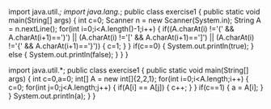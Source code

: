 import java.util.*;
import java.lang.*;
public class exercise1 {
    public static void main(String[] args)
    {
        int c=0;
        Scanner n = new Scanner(System.in);
        String A = n.nextLine();
        for(int i=0;i<A.length()-1;i++)
        {
            if((A.charAt(i) !='(' &&  A.charAt(i+1)==')') || (A.charAt(i) !='[' &&  A.charAt(i+1)==']') || (A.charAt(i) !='{' &&  A.charAt(i+1)=='}'))
            {
                c=1;
            }
        }
        if(c==0)
        {
            System.out.println(true);
        }
        else
        {
            System.out.println(false);
        }
    }
}





import java.util.*;
public class exercise1 {
    public static void main(String[] args)
    {
        int c=0,a=0;
        int[] A = new int[]{2,2,1};
        for(int i=0;i<A.length;i++)
        {
            c=0;
            for(int j=0;j<A.length;j++)
            {
                if(A[i] == A[j])
                {
                    c++;
                }
            }
            if(c==1)
            {
                a = A[i];
            }
        }
        System.out.println(a);
    }
}
